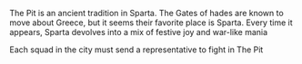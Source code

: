 The Pit is an ancient tradition in Sparta.
The Gates of hades are known to move about Greece, but it seems their favorite place is Sparta.
Every time it appears, Sparta devolves into a mix of festive joy and war-like mania

Each squad in the city must send a representative to fight in The Pit
